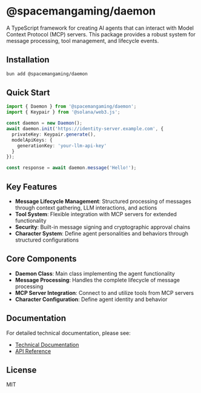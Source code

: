 # @spacemangaming/daemon

A TypeScript framework for creating AI agents that can interact with Model Context Protocol (MCP) servers. This package provides a robust system for message processing, tool management, and lifecycle events.

## Installation

```bash
bun add @spacemangaming/daemon
```

## Quick Start

```typescript
import { Daemon } from '@spacemangaming/daemon';
import { Keypair } from '@solana/web3.js';

const daemon = new Daemon();
await daemon.init('https://identity-server.example.com', {
  privateKey: Keypair.generate(),
  modelApiKeys: {
    generationKey: 'your-llm-api-key'
  }
});

const response = await daemon.message('Hello!');
```

## Key Features

- **Message Lifecycle Management**: Structured processing of messages through context gathering, LLM interactions, and actions
- **Tool System**: Flexible integration with MCP servers for extended functionality
- **Security**: Built-in message signing and cryptographic approval chains
- **Character System**: Define agent personalities and behaviors through structured configurations

## Core Components

- **Daemon Class**: Main class implementing the agent functionality
- **Message Processing**: Handles the complete lifecycle of message processing
- **MCP Server Integration**: Connect to and utilize tools from MCP servers
- **Character Configuration**: Define agent identity and behavior

## Documentation

For detailed technical documentation, please see:
- [Technical Documentation](/docs/packages/daemon.md)
- [API Reference](https://github.com/SpacemanGaming/Daemon/blob/main/packages/daemon/src/types.ts)

## License

MIT

